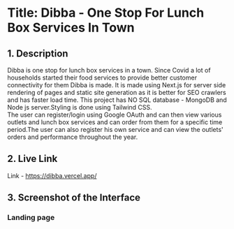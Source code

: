 # Title: Dibba - One Stop For Lunch Box Services In Town

## 1. Description

Dibba is one stop for lunch box services in a town. Since Covid a lot of households started their food services to provide better customer connectivity for them Dibba is made.
It is made using Next.js for server side rendering of pages and static site generation as it is better for SEO crawlers and has faster load time. This project has NO SQL database - MongoDB and Node js server.Styling is done using Tailwind CSS.
<br />
The user can register/login using Google OAuth and can then view various outlets and lunch box services and can order from them for a specific time period.The user can also register his own service and can view the outlets' orders and performance throughout the year.

## 2. Live Link

Link - https://dibba.vercel.app/

## 3. Screenshot of the Interface

### Landing page

<h1 align="center>
<img alt="logo" src="./Landingpage1.jpeg" width="200px"/>
</h1>
